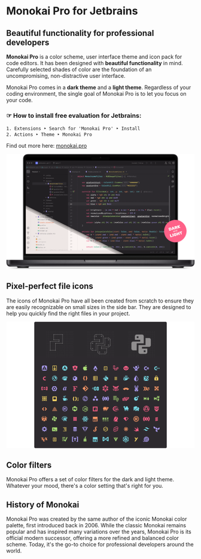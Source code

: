 Monokai Pro for Jetbrains
============================

Beautiful functionality for professional developers
---------------------------------------------------

**Monokai Pro** is a color scheme, user interface theme and icon pack for code editors. It has been designed with **beautiful functionality** in mind. Carefully selected shades of color are the foundation of an uncompromising, non-distractive user interface.

Monokai Pro comes in a **dark theme** and a **light theme**. Regardless of your coding environment, the single goal of Monokai Pro is to let you focus on your code.

### ☞ How to install free evaluation for Jetbrains:

```
1. Extensions ‣ Search for 'Monokai Pro' ‣ Install
2. Actions ‣ Theme ‣ Monokai Pro
```

Find out more here: [monokai.pro](https://monokai.pro)

![Monokai Pro](https://raw.githubusercontent.com/monokai-pro/jetbrains/main/img/monokai-pro.png)

Pixel-perfect file icons
------------------------

The icons of Monokai Pro have all been created from scratch to ensure they are easily recognizable on small sizes in the side bar. They are designed to help you quickly find the right files in your project.

![Monokai Pro Icons](https://raw.githubusercontent.com/monokai-pro/jetbrains/main/img/monokai-pro-icons.png)

Color filters
-------------

Monokai Pro offers a set of color filters for the dark and light theme. Whatever your mood, there's a color setting that's right for you.

History of Monokai
------------------

Monokai Pro was created by the same author of the iconic Monokai color palette, first introduced back in 2006. While the classic Monokai remains popular and has inspired many variations over the years, Monokai Pro is its official modern successor, offering a more refined and balanced color scheme. Today, it's the go-to choice for professional developers around the world.